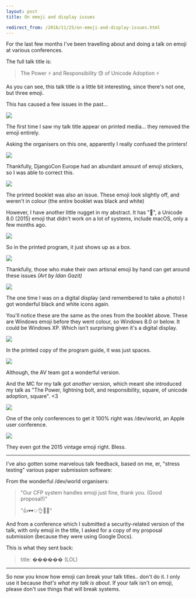 ```yaml
---
layout: post
title: On emoji and display issues

redirect_from: /2016/11/25/on-emoji-and-display-issues.html
---
```



For the last few months I've been travelling about and doing a talk on emoji at various conferences. 

The full talk title is: 

> The Power ⚡️ and Responsibility 😓 of Unicode Adoption ⚡️

As you can see, this talk title is a little bit interesting, since there's not one, but three emoji. 

This has caused a few issues in the past... 


<img src="{{site.BASE_PATH}}/assets/media/emoji_display/djeu_1.jpg"/>

The first time I saw my talk title appear on printed media... they removed the emoji entirely. 

Asking the organisers on this one, apparently I really confused the printers!



<img src="{{site.BASE_PATH}}/assets/media/emoji_display/djeu_2.jpg"/>

Thankfully, DjangoCon Europe had an abundant amount of emoji stickers, so I was able to correct this.


<img src="{{site.BASE_PATH}}/assets/media/emoji_display/djeu_4.jpg"/>

The printed booklet was also an issue. These emoji look slightly off, and weren't in colour (the entire booklet was black and white)

However, I have another little nugget in my abstract. It has "🤔", a Unicode 8.0 (2015) emoji that didn't work on a lot of systems, include macOS, only a few months ago.


<img src="{{site.BASE_PATH}}/assets/media/emoji_display/djeu_5.jpg"/>

So in the printed program, it just shows up as a box. 


<img src="{{site.BASE_PATH}}/assets/media/emoji_display/djeu_3.jpg"/>

Thankfully, those who make their own artisnal emoji by hand can get around these issues <i>(Art by Idan Gazit)</i>


<img src="{{site.BASE_PATH}}/assets/media/emoji_display/pcau_1.jpg"/>

The one time I was on a digital display (and remembered to take a photo) I got wonderful black and white icons again. 

You'll notice these are the same as the ones from the booklet above. These are
Windows emoji before they went colour, so Windows 8.0 or below. It could be
Windows XP. Which isn't surprising given it's a digital display. 


<img src="{{site.BASE_PATH}}/assets/media/emoji_display/pcau_2.jpg"/>

In the printed copy of the program guide, it was just spaces.


<img src="{{site.BASE_PATH}}/assets/media/emoji_display/pcau_3.jpg"/>

Although, the AV team got a wonderful version. 

And the MC for my talk got *another* version, which meant she introduced my talk as "The Power, lightning bolt, and responsibility, square, of unicode adoption, square". &lt;3



<img src="{{site.BASE_PATH}}/assets/media/emoji_display/dw_1.jpg"/>

One of the only conferences to get it 100% right was /dev/world, an Apple user conference.

<img src="{{site.BASE_PATH}}/assets/media/emoji_display/dw_2.jpg"/>

They even got the 2015 vintage emoji right. Bless. 

---------

I've also gotten some marvelous talk feedback, based on me, er, "stress
testing" various paper submission software: 

From the wonderful /dev/world organisers: 


> "Our CFP system handles emoji just fine, thank you. (Good proposal!)"
> 
> <span style="font-style: normal">"👍🕶💥👌👐💯"</span>
  

And from a conference which I submitted a security-related version of the talk,
with only emoji in the title, I asked for a copy of my proposal submission
(because they were using Google Docs). 

This is what they sent back:

> title: <span style="font-style: normal">������</span>
> (LOL)

----------

So now you know how emoji can break your talk titles.. don't do it. I only use
it because _that's what my talk is about_. If your talk isn't on emoji, please
don't use things that will break systems. 
